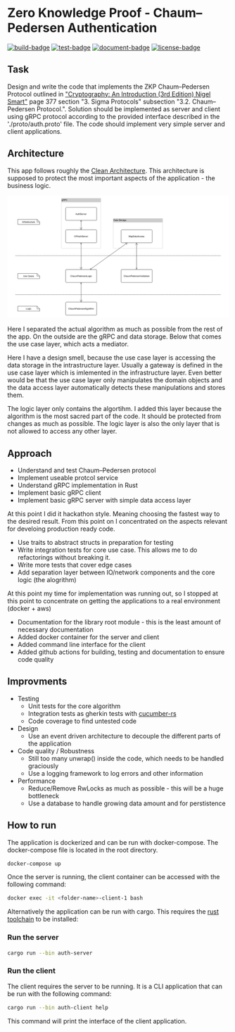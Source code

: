 # Zero Knowledge Proof - Chaum–Pedersen Authentication

[![build-badge](https://github.com/twilker/cp-zkp/actions/workflows/build.yml/badge.svg)](https://nightly.link/twilker/cp-zkp/workflows/build/main/binaries.zip)
[![test-badge](https://github.com/twilker/cp-zkp/actions/workflows/test.yml/badge.svg)](https://github.com/twilker/cp-zkp/actions/workflows/test.yml)
[![document-badge](https://github.com/twilker/cp-zkp/actions/workflows/doc.yml/badge.svg)](https://twilker.github.io/cp-zkp)
[![license-badge](https://img.shields.io/badge/License-MIT-blue)](LICENSE)

## Task

Design and write the code that implements the ZKP Chaum–Pedersen Protocol outlined in ["Cryptography: An Introduction (3rd Edition) Nigel Smart"](https://www.cs.umd.edu/~waa/414-F11/IntroToCrypto.pdf) page 377 section "3. Sigma Protocols" subsection "3.2. Chaum–Pedersen Protocol.". Solution should be implemented as server and client using gRPC protocol according to the provided interface described in the './proto/auth.proto' file. The code should implement very simple server and client applications.

## Architecture

This app follows roughly the [Clean Architecture](https://blog.cleancoder.com/uncle-bob/2012/08/13/the-clean-architecture.html). This architecture is supposed to protect the most important aspects of the application - the business logic.

![Architecture Sketch](./docs/architecture.png)

Here I separated the actual algorithm as much as possible from the rest of the app. On the outside are the gRPC and data storage. Below that comes the use case layer, which acts a mediator.

Here I have a design smell, because the use case layer is accessing the data storage in the intrastructure layer. Usually a gateway is defined in the use case layer which is imlemented in the infrastructure layer. Even better would be that the use case layer only manipulates the domain objects and the data access layer automatically detects these manipulations and stores them.

The logic layer only contains the algortihm. I added this layer because the algorithm is the most sacred part of the code. It should be protected from changes as much as possible. The logic layer is also the only layer that is not allowed to access any other layer.

## Approach

- Understand and test Chaum–Pedersen protocol
- Implement useable protcol service
- Understand gRPC implementation in Rust
- Implement basic gRPC client
- Implement basic gRPC server with simple data access layer

At this point I did it hackathon style. Meaning choosing the fastest way to the desired result. From this point on I concentrated on the aspects relevant for develoing production ready code.

- Use traits to abstract structs in preparation for testing
- Write integration tests for core use case. This allows me to do refactorings without breaking it.
- Write more tests that cover edge cases
- Add separation layer between IO/network components and the core logic (the alogrithm)

At this point my time for implementation was running out, so I stopped at this point to concentrate on getting the applications to a real environment (docker + aws)

- Documentation for the library root module - this is the least amount of necessary documentation
- Added docker container for the server and client
- Added command line interface for the client
- Added github actions for building, testing and documentation to ensure code quality

## Improvments

- Testing
  - Unit tests for the core algorithm
  - Integration tests as gherkin tests with [cucumber-rs](https://cucumber-rs.github.io/cucumber/current/)
  - Code coverage to find untested code
- Design
  - Use an event driven architecture to decouple the different parts of the application
- Code quality / Robustness
  - Still too many unwrap() inside the code, which needs to be handled graciously
  - Use a logging framework to log errors and other information
- Performance
  - Reduce/Remove RwLocks as much as possible - this will be a huge bottleneck
  - Use a database to handle growing data amount and for perstistence

## How to run
The application is dockerized and can be run with docker-compose. The docker-compose file is located in the root directory.

```bash
docker-compose up
```

Once the server is running, the client container can be accessed with the following command:

```bash
docker exec -it <folder-name>-client-1 bash
```

Alternatively the application can be run with cargo. This requires the [rust toolchain]((https://www.rust-lang.org/tools/install)) to be installed:

### Run the server
```bash
cargo run --bin auth-server
```

### Run the client
The client requires the server to be running. It is a CLI application that can be run with the following command:

```bash
cargo run --bin auth-client help
```

This command will print the interface of the client application.